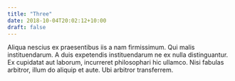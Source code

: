 ```yaml
---
title: "Three"
date: 2018-10-04T20:02:12+10:00
draft: false
---
```


Aliqua nescius ex praesentibus iis a nam firmissimum. Qui malis instituendarum. 
A duis expetendis instituendarum ne ex nulla distinguantur. Ex cupidatat aut 
laborum, incurreret philosophari hic ullamco. Nisi fabulas arbitror, illum do 
aliquip et aute. Ubi arbitror transferrem.